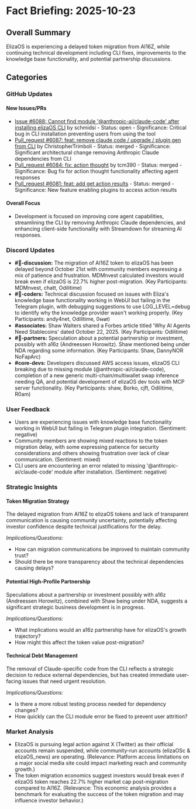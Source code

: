 # Fact Briefing: 2025-10-23

## Overall Summary
ElizaOS is experiencing a delayed token migration from AI16Z, while continuing technical development including CLI fixes, improvements to the knowledge base functionality, and potential partnership discussions.

## Categories

### GitHub Updates

#### New Issues/PRs
- [Issue #6088: Cannot find module '@anthropic-ai/claude-code' after installing elizaOS CLI](https://github.com/elizaOS/eliza/issues/6088) by schmidsi - Status: open - Significance: Critical bug in CLI installation preventing users from using the tool
- [Pull_request #6087: feat: remove claude code / upgrade / plugin gen from CLI](https://github.com/elizaOS/eliza/pull/6087) by ChristopherTrimboli - Status: merged - Significance: Significant architectural change removing Anthropic Claude dependencies from CLI
- [Pull_request #6084: fix: action thought](https://github.com/elizaOS/eliza/pull/6084) by tcm390 - Status: merged - Significance: Bug fix for action thought functionality affecting agent responses
- [Pull_request #6081: feat: add get action results](https://github.com/elizaOS/eliza/pull/6081) - Status: merged - Significance: New feature enabling plugins to access action results

#### Overall Focus
- Development is focused on improving core agent capabilities, streamlining the CLI by removing Anthropic Claude dependencies, and enhancing client-side functionality with Streamdown for streaming AI responses.

### Discord Updates
- **#💬-discussion:** The migration of AI16Z token to elizaOS has been delayed beyond October 21st with community members expressing a mix of patience and frustration. MDMnvest calculated investors would break even if elizaOS is 22.7% higher post-migration. (Key Participants: MDMnvest, chatt, Odilitime)
- **#💬-coders:** Technical discussion focused on issues with Eliza's knowledge base functionality working in WebUI but failing in the Telegram plugin, with debugging suggestions to use LOG_LEVEL=debug to identify why the knowledge provider wasn't working properly. (Key Participants: andy4net, Odilitime, 0𝖘𝖈𝖆𝖗)
- **#associates:** Shaw Walters shared a Forbes article titled 'Why AI Agents Need Stablecoins' dated October 22, 2025. (Key Participants: Odilitime)
- **#🥇-partners:** Speculation about a potential partnership or investment, possibly with a16z (Andreessen Horowitz). Shaw mentioned being under NDA regarding some information. (Key Participants: Shaw, DannyNOR NoFapArc)
- **#core-devs:** Developers discussed AWS access issues, elizaOS CLI breaking due to missing module (@anthropic-ai/claude-code), completion of a new generic multi-chain/multiwallet swap inference needing QA, and potential development of elizaOS dev tools with MCP server functionality. (Key Participants: shaw, Borko, cjft, Odilitime, R0am)

### User Feedback
- Users are experiencing issues with knowledge base functionality working in WebUI but failing in Telegram plugin integration. (Sentiment: negative)
- Community members are showing mixed reactions to the token migration delay, with some expressing patience for security considerations and others showing frustration over lack of clear communication. (Sentiment: mixed)
- CLI users are encountering an error related to missing '@anthropic-ai/claude-code' module after installation. (Sentiment: negative)

### Strategic Insights

#### Token Migration Strategy
The delayed migration from AI16Z to elizaOS tokens and lack of transparent communication is causing community uncertainty, potentially affecting investor confidence despite technical justifications for the delay.

*Implications/Questions:*
  - How can migration communications be improved to maintain community trust?
  - Should there be more transparency about the technical dependencies causing delays?

#### Potential High-Profile Partnership
Speculations about a partnership or investment possibly with a16z (Andreessen Horowitz), combined with Shaw being under NDA, suggests a significant strategic business development is in progress.

*Implications/Questions:*
  - What implications would an a16z partnership have for elizaOS's growth trajectory?
  - How might this affect the token value post-migration?

#### Technical Debt Management
The removal of Claude-specific code from the CLI reflects a strategic decision to reduce external dependencies, but has created immediate user-facing issues that need urgent resolution.

*Implications/Questions:*
  - Is there a more robust testing process needed for dependency changes?
  - How quickly can the CLI module error be fixed to prevent user attrition?

### Market Analysis
- ElizaOS is pursuing legal action against X (Twitter) as their official accounts remain suspended, while community-run accounts (elizaOSc & elizaOS_news) are operating. (Relevance: Platform access limitations on a major social media site could impact marketing reach and community growth.)
- The token migration economics suggest investors would break even if elizaOS token reaches 22.7% higher market cap post-migration compared to AI16Z. (Relevance: This economic analysis provides a benchmark for evaluating the success of the token migration and may influence investor behavior.)